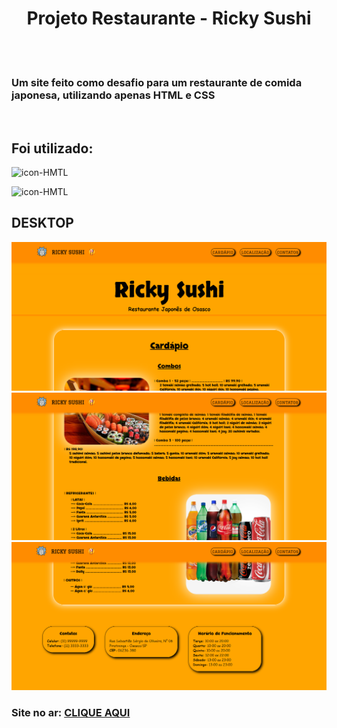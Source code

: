 <h1 align="center">Projeto Restaurante - Ricky Sushi</h1>
<br> <br>
<h3>Um site feito como desafio para um restaurante de comida japonesa, utilizando apenas HTML e CSS</h3>
<br>
<h2>Foi utilizado: </h2>
<p> <img src="https://img.shields.io/badge/HTML5-E34F26?style=for-the-badge&logo=html5&logoColor=white" alt="icon-HMTL"></p>
<p> <img src="https://img.shields.io/badge/CSS3-1572B6?style=for-the-badge&logo=css3&logoColor=white" alt="icon-HMTL"></p>

<h2>DESKTOP</h2>
<img src="https://github.com/vitor-silva-santos/restaurante-ricky-sushi/blob/master/imagens/img-web/desktop-1.png?raw=true" width="700px">
<img src="https://github.com/vitor-silva-santos/restaurante-ricky-sushi/blob/master/imagens/img-web/desktop-2.png?raw=true" width="700px">
<img src="https://github.com/vitor-silva-santos/restaurante-ricky-sushi/blob/master/imagens/img-web/desktop-3.png?raw=true" width="700px">
<br>

<h3>Site no ar: <a href="https://vitor-silva-santos.github.io/restaurante-ricky-sushi/" target="_blank">CLIQUE AQUI</a></h3>
